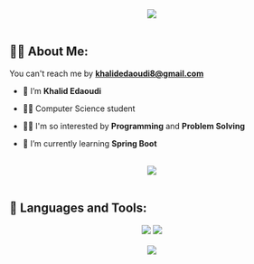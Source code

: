 
<div align="center">
    <img src="https://readme-typing-svg.herokuapp.com/?font=Righteous&size=35&center=true&vCenter=true&width=500&height=70&duration=4000&lines=Hi+There!+👋;+I'm+Khalid+Edaoudi!+😎;" />
</div>

<br>

## 🙋‍♂️ About Me:

 You can't reach me by **khalidedaoudi8@gmail.com**

- 🔭 I’m **Khalid Edaoudi**

- :student: Computer Science student

- 👨‍💻 I'm so interested by **Programming** and **Problem Solving** 

- 🌱 I’m currently learning **Spring Boot**

<br>
<div align="center">
    <img src="https://user-images.githubusercontent.com/73097560/115834477-dbab4500-a447-11eb-908a-139a6edaec5c.gif" />
</div>
<br>

## 🚀 Languages and Tools:
<div align="center">
    <img src="https://skillicons.dev/icons?i=php,mysql,cpp,c,cs,java,spring boot, sqlserver" />
    <img src="https://skillicons.dev/icons?i=github,git,vscode,tailwind,bootstrap,eclipse,javascript,jquery,react,postman" /><br>
</div>

<br>
<div align="center">
    <img src="https://user-images.githubusercontent.com/73097560/115834477-dbab4500-a447-11eb-908a-139a6edaec5c.gif" />
</div>
<br>

<br/>
